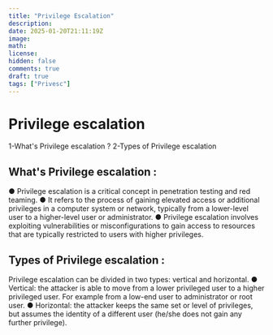 ```yaml
---
title: "Privilege Escalation"
description: 
date: 2025-01-20T21:11:19Z
image: 
math: 
license: 
hidden: false
comments: true
draft: true
tags: ["Privesc"]
---
```



# Privilege escalation 

1-What's Privilege escalation ?
2-Types of Privilege escalation

## What's Privilege escalation :

● Privilege escalation is a critical concept in penetration testing and red
teaming.
● It refers to the process of gaining elevated access or additional privileges
in a computer system or network, typically from a lower-level user to a
higher-level user or administrator.
● Privilege escalation involves exploiting vulnerabilities or
misconfigurations to gain access to resources that are typically restricted
to users with higher privileges.

## Types of Privilege escalation :
Privilege escalation can be divided in two types: vertical and horizontal.
● Vertical: the attacker is able to move from a lower privileged user to a
higher privileged user. For example from a low-end user to administrator
or root user.
● Horizontal: the attacker keeps the same set or level of privileges, but
assumes the identity of a different user (he/she does not gain any further
privilege).
